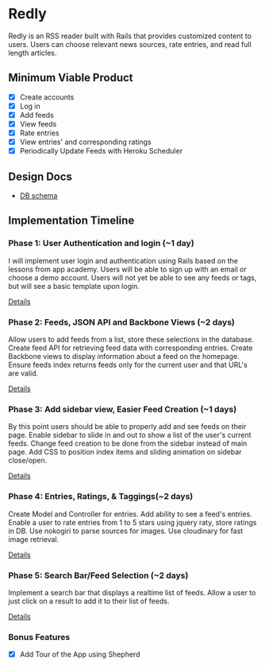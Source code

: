 # Redly

Redly is an RSS reader built with Rails that provides customized content to users.  Users can choose relevant news sources, rate entries, and read full length articles.  

## Minimum Viable Product
- [x] Create accounts
- [x] Log in
- [x] Add feeds
- [x] View feeds
- [x] Rate entries
- [x] View entries' and corresponding ratings
- [x] Periodically Update Feeds with Heroku Scheduler

## Design Docs
* [DB schema][schema]

[schema]: ./docs/schema.md

## Implementation Timeline

### Phase 1: User Authentication and login (~1 day)
I will implement user login and authentication using Rails based on the lessons from app academy.  Users will be able to sign up with an email or choose a demo account.  Users will not yet be able to see any feeds or tags, but will see a basic template upon login.  

[Details][phase-one]

### Phase 2: Feeds, JSON API and Backbone Views (~2 days)
Allow users to add feeds from a list, store these selections in the database.  Create feed API for retrieving feed data with corresponding entries.  Create Backbone views to display information about a feed on the homepage. Ensure feeds index returns feeds only for the current user and that URL's are valid.  

[Details][phase-two]

### Phase 3: Add sidebar view, Easier Feed Creation (~1 days)
By this point users should be able to properly add and see feeds on their page.  Enable sidebar to slide in and out to show a list of the user's current feeds.  Change feed creation to be done from the sidebar instead of main page.  Add CSS to position index items and sliding animation on sidebar close/open.

[Details][phase-three]

### Phase 4: Entries, Ratings, & Taggings(~2 days)
Create Model and Controller for entries. Add ability to see a feed's entries.  Enable a user to rate entries from 1 to 5 stars using jquery raty, store ratings in DB.  Use nokogiri to parse sources for images.  Use cloudinary for fast image retrieval.  

[Details][phase-four]

### Phase 5: Search Bar/Feed Selection (~2 days)
Implement a search bar that displays a realtime list of feeds.  Allow a user to just click on a result to add it to their list of feeds.  

[Details][phase-five]

### Bonus Features
- [x] Add Tour of the App using Shepherd

[phase-one]: ./docs/phases/phase1.md
[phase-two]: ./docs/phases/phase2.md
[phase-three]: ./docs/phases/phase3.md
[phase-four]: ./docs/phases/phase4.md
[phase-five]: ./docs/phases/phase5.md
